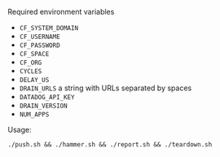 Required environment variables

- `CF_SYSTEM_DOMAIN`
- `CF_USERNAME`
- `CF_PASSWORD`
- `CF_SPACE`
- `CF_ORG`
- `CYCLES`
- `DELAY_US`
- `DRAIN_URLS` a string with URLs separated by spaces
- `DATADOG_API_KEY`
- `DRAIN_VERSION`
- `NUM_APPS`

Usage:

<!-- TODO: add generate id script -->
```
./push.sh && ./hammer.sh && ./report.sh && ./teardown.sh
```
